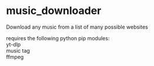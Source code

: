 # music_downloader

Download any music from a list of many possible websites

requires the following python pip modules:
<br>
yt-dlp
<br>
music tag
<br>
ffmpeg